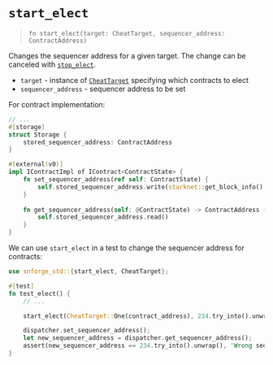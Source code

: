 # `start_elect`

> `fn start_elect(target: CheatTarget, sequencer_address: ContractAddress)`

Changes the sequencer address for a given target.
The change can be canceled with [`stop_elect`](./stop_elect.md).

- `target` - instance of [`CheatTarget`](./cheat_target.md) specifying which contracts to elect
- `sequencer_address` - sequencer address to be set

For contract implementation:

```rust
// ...
#[storage]
struct Storage {
    stored_sequencer_address: ContractAddress
}

#[external(v0)]
impl IContractImpl of IContract<ContractState> {
    fn set_sequencer_address(ref self: ContractState) {
        self.stored_sequencer_address.write(starknet::get_block_info().unbox().sequencer_address);
    }
    
    fn get_sequencer_address(self: @ContractState) -> ContractAddress {
        self.stored_sequencer_address.read()
    }
}
```

We can use `start_elect` in a test to change the sequencer address for contracts:

```rust
use snforge_std::{start_elect, CheatTarget};

#[test]
fn test_elect() {
    // ...

    start_elect(CheatTarget::One(contract_address), 234.try_into().unwrap());

    dispatcher.set_sequencer_address();
    let new_sequencer_address = dispatcher.get_sequencer_address();
    assert(new_sequencer_address == 234.try_into().unwrap(), 'Wrong sequencer address');
}
```
